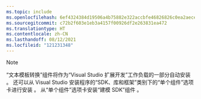 ```yaml
---
ms.topic: include
ms.openlocfilehash: 6ef4324384d19506a4b75882e322accbfe46826826c0ea2aece6608873fa1173
ms.sourcegitcommit: c72b2f603e1eb3a4157f00926df2e263831ea472
ms.translationtype: HT
ms.contentlocale: zh-CN
ms.lasthandoff: 08/12/2021
ms.locfileid: "121231348"
---
```

> [!NOTE]
> “文本模板转换”组件将作为“Visual Studio 扩展开发”工作负载的一部分自动安装 。 还可以从 Visual Studio 安装程序的“SDK、库和框架”类别下的“单个组件”选项卡进行安装 。 从“单个组件”选项卡安装“建模 SDK”组件 。
